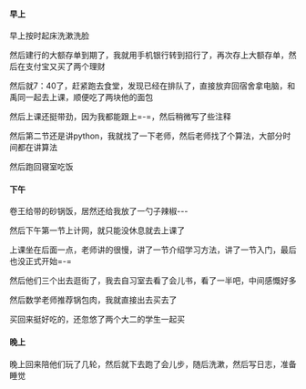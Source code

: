 #### 早上

早上按时起床洗漱洗脸

然后建行的大额存单到期了，我就用手机银行转到招行了，再次存上大额存单，然后在支付宝又买了两个理财

然后就7：40了，赶紧跑去食堂，发现已经在排队了，直接放弃回宿舍拿电脑，和禹同一起去上课，顺便吃了两块他的面包

然后上课还挺带劲，因为我都能跟上=-=，然后稍微写了些注释

然后第二节还是讲python，我就找了一下老师，然后老师找了个算法，大部分时间都在讲算法

然后跑回寝室吃饭

#### 下午

卷王给带的砂锅饭，居然还给我放了一勺子辣椒---

然后下午第一节上计网，就只能没休息就去上课了

上课坐在后面一点，老师讲的很慢，讲了一节介绍学习方法，讲了一节入门，最后也没正式开始=-=

然后他们三个出去逛街了，我去自习室去看了会儿书，看了一半吧，中间感慨好多

然后数学老师推荐锅包肉，我就直接出去买去了

买回来挺好吃的，还忽悠了两个大二的学生一起买

#### 晚上

晚上回来陪他们玩了几轮，然后就下去跑了会儿步，随后洗漱，然后写日志，准备睡觉